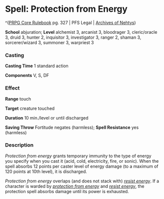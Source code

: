 # Spell: Protection from Energy

^([PRPG Core Rulebook][ss-protection-from-energy] pg. 327 | PFS Legal | [Archives of Nehtys][sn-protection-from-energy])

**School** abjuration; **Level** alchemist 3, arcanist 3, bloodrager 3, cleric/oracle 3, druid 3, hunter 2, inquisitor 3, investigator 3, ranger 2, shaman 3, sorcerer/wizard 3, summoner 3, warpriest 3

### Casting

**Casting Time** 1 standard action  

**Components** V, S, DF

### Effect

**Range** touch  

**Target** creature touched  

**Duration** 10 min./level or until discharged  

**Saving Throw** Fortitude negates (harmless); **Spell Resistance** yes (harmless)

### Description

_Protection from energy_ grants temporary immunity to the type of energy you specify when you cast it (acid, cold, electricity, fire, or sonic). When the spell absorbs 12 points per caster level of energy damage (to a maximum of 120 points at 10th level), it is discharged.  

_Protection from energy_ overlaps (and does not stack with) _[resist energy]_. If a character is warded by _[protection from energy]_ and _[resist energy]_, the protection spell absorbs damage until its power is exhausted.

[ss-protection-from-energy]: http://paizo.com/pathfinderRPG/v57
[sn-protection-from-energy]: http://www.archivesofnethys.com/SpellDisplay.aspx?ItemName=Protection%20from%20Energy
[resist energy]: http://www.archivesofnethys.com/SpellDisplay.aspx?ItemName=resist%20energy
[protection from energy]: http://www.archivesofnethys.com/SpellDisplay.aspx?ItemName=protection%20from%20energy
